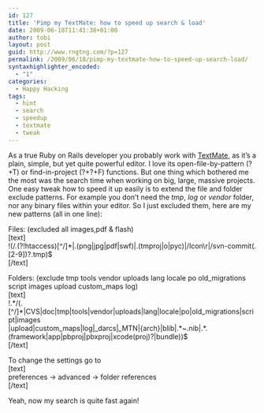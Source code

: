 ```yaml
---
id: 127
title: 'Pimp my TextMate: how to speed up search & load'
date: 2009-06-18T11:41:38+01:00
author: tobi
layout: post
guid: http://www.rngtng.com/?p=127
permalink: /2009/06/18/pimp-my-textmate-how-to-speed-up-search-load/
syntaxhighlighter_encoded:
  - "1"
categories:
  - Happy Hacking
tags:
  - hint
  - search
  - speedup
  - textmate
  - tweak
---
```

As a true Ruby on Rails developer you probably work with [TextMate](http://macromates.com/), as it&#8217;s a plain, simple, but yet quite powerful editor. I love its open-file-by-pattern (?+T) or find-in-project (?+?+F) functions. But one thing which bothered me the most was the search time when working on big, large, massive projects. One easy tweak how to speed it up easily is to extend the file and folder exclude patterns. For example you don&#8217;t need the _tmp_, _log_ or _vendor_ folder, nor any binary files within your editor. So I just excluded them, here are my new patterns (all in one line):

Files: (excluded all images,pdf & flash)  
[text]  
!(/\.(?!htaccess)[^/]*|\.(png|jpg|pdf|swf)|\.(tmproj|o|pyc)|/Icon\r|/svn-commit(\.[2-9])?\.tmp)$  
[/text]

Folders: (exclude tmp tools vendor uploads lang locale po old\_migrations script images upload custom\_maps log)  
[text]  
!.\*/(\.[^/]\*|CVS|doc|tmp|tools|vendor|uploads|lang|locale|po|old_migrations|script|images  
|upload|custom\_maps|log|\_darcs|_MTN|\{arch\}|blib|.\*~\.nib|.\*\.(framework|app|pbproj|pbxproj|xcode(proj)?|bundle))$  
[/text]

To change the settings go to  
[text]  
preferences -> advanced -> folder references  
[/text]

Yeah, now my search is quite fast again!